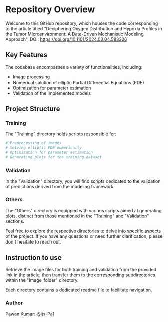 # Repository Overview

Welcome to this GitHub repository, which houses the code corresponding to the article titled "Deciphering Oxygen Distribution and Hypoxia Profiles in the Tumor Microenvironment: A Data-Driven Mechanistic Modeling Approach", DOI: https://doi.org/10.1101/2024.03.04.583326

## Key Features

The codebase encompasses a variety of functionalities, including:

- Image processing
- Numerical solution of elliptic Partial Differential Equations (PDE)
- Optimization for parameter estimation
- Validation of the implemented models

## Project Structure

### Training
The "Training" directory holds scripts responsible for:

```bash
# Preprocessing of images
# Solving elliptic PDE numerically
# Optimization for parameter estimation
# Generating plots for the training dataset
```

### Validation
In the "Validation" directory, you will find scripts dedicated to the validation of predictions derived from the modeling framework.

### Others
The "Others" directory is equipped with various scripts aimed at generating plots, distinct from those mentioned in the "Training" and "Validation" sections.

Feel free to explore the respective directories to delve into specific aspects of the project. If you have any questions or need further clarification, please don't hesitate to reach out.


## Instruction to use
Retrieve the image files for both training and validation from the provided link in the article, then transfer them to the corresponding subdirectories within the "Image_folder" directory.

Each directory contains a dedicated readme file to facilitate navigation.

### Author
Pawan Kumar: [@its-Pa1](https://github.com/its-Pa1)

